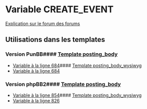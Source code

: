 # Variable CREATE_EVENT
[Explication sur le forum des forums](http://forum.forumactif.com/t294113-listing-des-variables#CREATE_EVENT)
## Utilisations dans les templates
### Version PunBB#### [Template posting_body](punbb/posting_body.md)
* [Variable à la ligne 684](../punbb/posting_body.tpl#L684)#### [Template posting_body_wysiwyg](punbb/posting_body_wysiwyg.md)
* [Variable à la ligne 684](../punbb/posting_body_wysiwyg.tpl#L684)
### Version phpBB2#### [Template posting_body](subsilver/posting_body.md)
* [Variable à la ligne 854](../subsilver/posting_body.tpl#L854)#### [Template posting_body_wysiwyg](subsilver/posting_body_wysiwyg.md)
* [Variable à la ligne 826](../subsilver/posting_body_wysiwyg.tpl#L826)